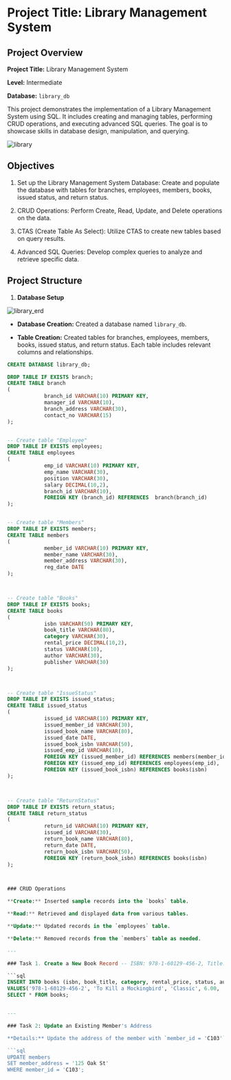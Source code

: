 # Project Title: Library Management System
## Project Overview

**Project Title:** Library Management System

**Level:** Intermediate

**Database:** `library_db`

This project demonstrates the implementation of a Library Management System using SQL. It includes creating and managing tables, performing CRUD operations, and executing advanced SQL queries. The goal is to showcase skills in database design, manipulation, and querying.


![library](https://github.com/user-attachments/assets/1440c86b-909c-4776-b59a-95d16cfa103e)

## Objectives

1. Set up the Library Management System Database: Create and populate the database with tables for branches, employees, members, books, issued status, and return status.

2. CRUD Operations: Perform Create, Read, Update, and Delete operations on the data.

3. CTAS (Create Table As Select): Utilize CTAS to create new tables based on query results.

4. Advanced SQL Queries: Develop complex queries to analyze and retrieve specific data.


## Project Structure

1. **Database Setup**

![library_erd](https://github.com/user-attachments/assets/e5573066-2bed-428e-9c3c-05d9fa217c47)

- **Database Creation:** Created a database named `library_db`.

- **Table Creation:** Created tables for branches, employees, members, books, issued status, and return status. Each table includes relevant columns and relationships.

```sql
CREATE DATABASE library_db;

DROP TABLE IF EXISTS branch;
CREATE TABLE branch
(
            branch_id VARCHAR(10) PRIMARY KEY,
            manager_id VARCHAR(10),
            branch_address VARCHAR(30),
            contact_no VARCHAR(15)
);


-- Create table "Employee"
DROP TABLE IF EXISTS employees;
CREATE TABLE employees
(
            emp_id VARCHAR(10) PRIMARY KEY,
            emp_name VARCHAR(30),
            position VARCHAR(30),
            salary DECIMAL(10,2),
            branch_id VARCHAR(10),
            FOREIGN KEY (branch_id) REFERENCES  branch(branch_id)
);


-- Create table "Members"
DROP TABLE IF EXISTS members;
CREATE TABLE members
(
            member_id VARCHAR(10) PRIMARY KEY,
            member_name VARCHAR(30),
            member_address VARCHAR(30),
            reg_date DATE
);



-- Create table "Books"
DROP TABLE IF EXISTS books;
CREATE TABLE books
(
            isbn VARCHAR(50) PRIMARY KEY,
            book_title VARCHAR(80),
            category VARCHAR(30),
            rental_price DECIMAL(10,2),
            status VARCHAR(10),
            author VARCHAR(30),
            publisher VARCHAR(30)
);



-- Create table "IssueStatus"
DROP TABLE IF EXISTS issued_status;
CREATE TABLE issued_status
(
            issued_id VARCHAR(10) PRIMARY KEY,
            issued_member_id VARCHAR(30),
            issued_book_name VARCHAR(80),
            issued_date DATE,
            issued_book_isbn VARCHAR(50),
            issued_emp_id VARCHAR(10),
            FOREIGN KEY (issued_member_id) REFERENCES members(member_id),
            FOREIGN KEY (issued_emp_id) REFERENCES employees(emp_id),
            FOREIGN KEY (issued_book_isbn) REFERENCES books(isbn) 
);



-- Create table "ReturnStatus"
DROP TABLE IF EXISTS return_status;
CREATE TABLE return_status
(
            return_id VARCHAR(10) PRIMARY KEY,
            issued_id VARCHAR(30),
            return_book_name VARCHAR(80),
            return_date DATE,
            return_book_isbn VARCHAR(50),
            FOREIGN KEY (return_book_isbn) REFERENCES books(isbn)
);



### CRUD Operations

**Create:** Inserted sample records into the `books` table.

**Read:** Retrieved and displayed data from various tables.

**Update:** Updated records in the `employees` table.

**Delete:** Removed records from the `members` table as needed.

---

### Task 1. Create a New Book Record -- ISBN: 978-1-60129-456-2, Title: To Kill a Mockingbird, Category: Classic, Rental Price: 6.00, Status: yes, Author: Harper Lee, Publisher: J.B. Lippincott & Co.

```sql
INSERT INTO books (isbn, book_title, category, rental_price, status, author, publisher)
VALUES('978-1-60129-456-2', 'To Kill a Mockingbird', 'Classic', 6.00, 'yes', 'Harper Lee', 'J.B. Lippincott & Co.');
SELECT * FROM books;


---

### Task 2: Update an Existing Member's Address

**Details:** Update the address of the member with `member_id = 'C103'` to '125 Oak St'.

```sql
UPDATE members
SET member_address = '125 Oak St'
WHERE member_id = 'C103';


